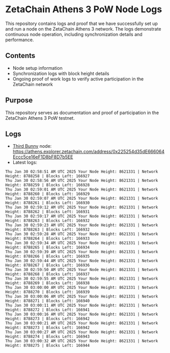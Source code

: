 # ZetaChain Athens 3 PoW Node Logs
This repository contains logs and proof that we have successfully set up and run a node on the ZetaChain Athens 3 network. The logs demonstrate continuous node operation, including synchronization details and performance.

## Contents
- Node setup information
- Synchronization logs with block height details
- Ongoing proof of work logs to verify active participation in the ZetaChain network

## Purpose
This repository serves as documentation and proof of participation in the ZetaChain Athens 3 PoW testnet.

## Logs

- [Third Bunny](https://thirdbunny.xyz/) node: https://athens.explorer.zetachain.com/address/0x225254d35dE666064Eccc5ce16eF1D8bF8D7b5EE
- Latest logs:
```
Thu Jan 30 02:58:51 AM UTC 2025 Your Node Height: 8621331 | Network Height: 8788258 | Blocks Left: 166927
Thu Jan 30 02:58:56 AM UTC 2025 Your Node Height: 8621331 | Network Height: 8788259 | Blocks Left: 166928
Thu Jan 30 02:59:01 AM UTC 2025 Your Node Height: 8621331 | Network Height: 8788260 | Blocks Left: 166929
Thu Jan 30 02:59:07 AM UTC 2025 Your Node Height: 8621331 | Network Height: 8788261 | Blocks Left: 166930
Thu Jan 30 02:59:12 AM UTC 2025 Your Node Height: 8621331 | Network Height: 8788262 | Blocks Left: 166931
Thu Jan 30 02:59:17 AM UTC 2025 Your Node Height: 8621331 | Network Height: 8788263 | Blocks Left: 166932
Thu Jan 30 02:59:23 AM UTC 2025 Your Node Height: 8621331 | Network Height: 8788263 | Blocks Left: 166932
Thu Jan 30 02:59:28 AM UTC 2025 Your Node Height: 8621331 | Network Height: 8788264 | Blocks Left: 166933
Thu Jan 30 02:59:34 AM UTC 2025 Your Node Height: 8621331 | Network Height: 8788265 | Blocks Left: 166934
Thu Jan 30 02:59:39 AM UTC 2025 Your Node Height: 8621331 | Network Height: 8788266 | Blocks Left: 166935
Thu Jan 30 02:59:44 AM UTC 2025 Your Node Height: 8621331 | Network Height: 8788267 | Blocks Left: 166936
Thu Jan 30 02:59:50 AM UTC 2025 Your Node Height: 8621331 | Network Height: 8788268 | Blocks Left: 166937
Thu Jan 30 02:59:55 AM UTC 2025 Your Node Height: 8621331 | Network Height: 8788269 | Blocks Left: 166938
Thu Jan 30 03:00:00 AM UTC 2025 Your Node Height: 8621331 | Network Height: 8788270 | Blocks Left: 166939
Thu Jan 30 03:00:06 AM UTC 2025 Your Node Height: 8621331 | Network Height: 8788271 | Blocks Left: 166940
Thu Jan 30 03:00:11 AM UTC 2025 Your Node Height: 8621331 | Network Height: 8788272 | Blocks Left: 166941
Thu Jan 30 03:00:16 AM UTC 2025 Your Node Height: 8621331 | Network Height: 8788273 | Blocks Left: 166942
Thu Jan 30 03:00:21 AM UTC 2025 Your Node Height: 8621331 | Network Height: 8788273 | Blocks Left: 166942
Thu Jan 30 03:00:27 AM UTC 2025 Your Node Height: 8621331 | Network Height: 8788274 | Blocks Left: 166943
Thu Jan 30 03:00:32 AM UTC 2025 Your Node Height: 8621331 | Network Height: 8788275 | Blocks Left: 166944
```

